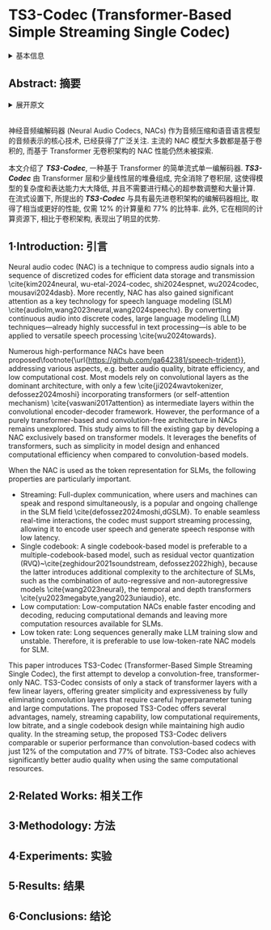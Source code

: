 # TS3-Codec (Transformer-Based Simple Streaming Single Codec)

<details>
<summary>基本信息</summary>

- 标题: "TS3-Codec: Transformer-Based Simple Streaming Single Codec"
- 作者:
  - 01 Haibin Wu,
  - 02 Naoyuki Kanda,
  - 03 Sefik Emre Eskimez,
  - 04 Jinyu Li
- 链接:
  - [ArXiv](https://arxiv.org/abs/2411.18803)
  - [Publication]()
  - [Github]()
  - [Demo]()
- 文件:
  - [ArXiv](_PDF/2411.18803v1__TS3-Codec__Transformer-Based_Simple_Streaming_Single_Codec.pdf)
  - [Publication] #TODO

</details>

## Abstract: 摘要

<details>
<summary>展开原文</summary>

Neural audio codecs (NACs) have garnered significant attention as key technologies for audio compression as well as audio representation for speech language models.
While mainstream NAC models are predominantly convolution-based, the performance of NACs with a purely transformer-based, and convolution-free architecture remains unexplored.
This paper introduces ***TS3-Codec***, a Transformer-Based Simple Streaming Single Codec.
***TS3-Codec*** consists of only a stack of transformer layers with a few linear layers, offering greater simplicity and expressiveness by fully eliminating convolution layers that require careful hyperparameter tuning and large computations.
Under the streaming setup, the proposed ***TS3-Codec*** achieves comparable or superior performance compared to the codec with state-of-the-art convolution-based architecture while requiring only 12% of the computation and 77% of bitrate.
Furthermore, it significantly outperforms the convolution-based codec when using similar computational resources.

</details>
<br>

神经音频编解码器 (Neural Audio Codecs, NACs) 作为音频压缩和语音语言模型的音频表示的核心技术, 已经获得了广泛关注.
主流的 NAC 模型大多数都是基于卷积的, 而基于 Transformer 无卷积架构的 NAC 性能仍然未被探索.

本文介绍了 ***TS3-Codec***, 一种基于 Transformer 的简单流式单一编解码器.
***TS3-Codec*** 由 Transformer 层和少量线性层的堆叠组成, 完全消除了卷积层, 这使得模型的复杂度和表达能力大大降低, 并且不需要进行精心的超参数调整和大量计算.
在流式设置下, 所提出的 ***TS3-Codec*** 与具有最先进卷积架构的编解码器相比, 取得了相当或更好的性能, 仅需 12% 的计算量和 77% 的比特率.
此外, 它在相同的计算资源下, 相比于卷积架构, 表现出了明显的优势.

## 1·Introduction: 引言

Neural audio codec (NAC) is a technique to compress audio signals into a sequence of discretized codes for efficient data storage and transmission \cite{kim2024neural, wu-etal-2024-codec, shi2024espnet, wu2024codec, mousavi2024dasb}.
More recently, NAC has also gained significant attention
as a key technology for speech language modeling (SLM) \cite{audiolm,wang2023neural,wang2024speechx}.
By converting continuous audio into discrete codes, large language modeling (LLM) techniques—already highly successful in text processing—is able to be applied to versatile speech processing \cite{wu2024towards}.

Numerous high-performance NACs have been proposed\footnote{\url{https://github.com/ga642381/speech-trident}}, addressing various aspects, e.g. better audio quality, bitrate efficiency, and low computational cost.
Most models rely on convolutional layers as the dominant architecture, with only a few \cite{ji2024wavtokenizer, defossez2024moshi} incorporating transformers (or self-attention mechanism) \cite{vaswani2017attention} as intermediate layers within the convolutional encoder-decoder framework.
However, the performance of a purely transformer-based and convolution-free architecture in NACs remains unexplored.
This study aims to fill the existing gap by developing a NAC exclusively based on transformer models. It leverages the benefits of transformers, such as simplicity in model design and enhanced computational efficiency when compared to convolution-based models.

When the NAC is used as the token representation for SLMs, the following properties are particularly important.

- Streaming: Full-duplex communication, where users and machines can speak and respond simultaneously, is a popular and ongoing challenge in the SLM field \cite{defossez2024moshi,dGSLM}. To enable seamless real-time interactions, the codec must support streaming processing, allowing it to encode user speech and generate speech response with low latency.
- Single codebook: A single codebook-based model is preferable to a multiple-codebook-based model, such as residual vector quantization (RVQ)~\cite{zeghidour2021soundstream, defossez2022high}, because the latter introduces additional complexity to the architecture of SLMs, such as the combination of auto-regressive and non-autoregressive models \cite{wang2023neural}, the temporal and depth transformers \cite{yu2023megabyte,yang2023uniaudio}, etc.
- Low computation: Low-computation NACs enable faster encoding and decoding, reducing computational demands and leaving more computation resources available for SLMs.
- Low token rate: Long sequences generally make LLM training slow and unstable. Therefore, it is preferable to use low-token-rate NAC models for SLM.

This paper introduces TS3-Codec (Transformer-Based Simple Streaming Single Codec), the first attempt to develop a convolution-free, transformer-only NAC.
TS3-Codec consists of only a stack of transformer layers with a few linear layers, offering greater simplicity and expressiveness by fully eliminating convolution layers that require careful hyperparameter tuning and large computations.
The proposed TS3-Codec offers several advantages, namely, streaming capability, low computational requirements, low bitrate, and a single codebook design while maintaining high audio quality.
In the streaming setup, the proposed TS3-Codec delivers comparable or superior performance than convolution-based codecs with just 12\% of the computation and 77\% of bitrate.
TS3-Codec also achieves significantly better audio quality when using the same computational resources.

## 2·Related Works: 相关工作

## 3·Methodology: 方法

## 4·Experiments: 实验

## 5·Results: 结果

## 6·Conclusions: 结论